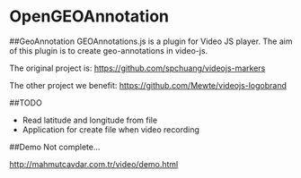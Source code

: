 OpenGEOAnnotation
==================
##GeoAnnotation
GEOAnnotations.js is a plugin for Video JS player. The aim of this plugin is to create geo-annotations in video-js.

The original project is:
https://github.com/spchuang/videojs-markers

The other project we benefit:
https://github.com/Mewte/videojs-logobrand

##TODO
 * Read latitude and longitude from file
 * Application for create file when video recording

##Demo
Not complete...

http://mahmutcavdar.com.tr/video/demo.html
